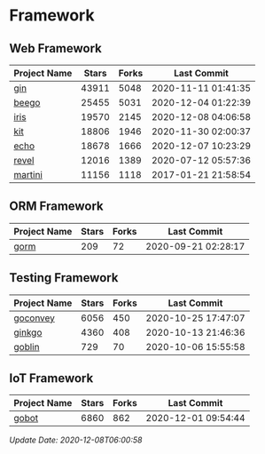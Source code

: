 # Framework

## Web Framework
| Project Name | Stars | Forks | Last Commit |
| ------------ | ----- | ----- | ----------- |
| [gin](https://github.com/gin-gonic/gin) | 43911 | 5048 | 2020-11-11 01:41:35 |
| [beego](https://github.com/astaxie/beego) | 25455 | 5031 | 2020-12-04 01:22:39 |
| [iris](https://github.com/kataras/iris) | 19570 | 2145 | 2020-12-08 04:06:58 |
| [kit](https://github.com/go-kit/kit) | 18806 | 1946 | 2020-11-30 02:00:37 |
| [echo](https://github.com/labstack/echo) | 18678 | 1666 | 2020-12-07 10:23:29 |
| [revel](https://github.com/revel/revel) | 12016 | 1389 | 2020-07-12 05:57:36 |
| [martini](https://github.com/go-martini/martini) | 11156 | 1118 | 2017-01-21 21:58:54 |

## ORM Framework
| Project Name | Stars | Forks | Last Commit |
| ------------ | ----- | ----- | ----------- |
| [gorm](https://github.com/jinzhu/gorm) | 209 | 72 | 2020-09-21 02:28:17 |

## Testing Framework
| Project Name | Stars | Forks | Last Commit |
| ------------ | ----- | ----- | ----------- |
| [goconvey](https://github.com/smartystreets/goconvey) | 6056 | 450 | 2020-10-25 17:47:07 |
| [ginkgo](https://github.com/onsi/ginkgo) | 4360 | 408 | 2020-10-13 21:46:36 |
| [goblin](https://github.com/franela/goblin) | 729 | 70 | 2020-10-06 15:55:58 |

## IoT Framework
| Project Name | Stars | Forks | Last Commit |
| ------------ | ----- | ----- | ----------- |
| [gobot](https://github.com/hybridgroup/gobot) | 6860 | 862 | 2020-12-01 09:54:44 |

*Update Date: 2020-12-08T06:00:58*